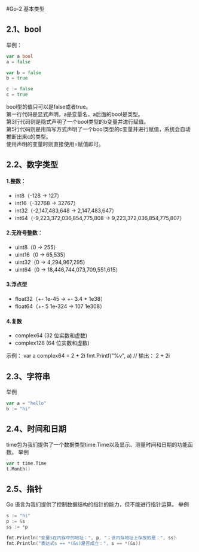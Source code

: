 #Go-2 基本类型

## 2.1、bool

举例：  
```go
var a bool
a = false

var b = false
b = true

c := false
c = true
```
bool型的值只可以是false或者true。  
第一行代码是显式声明，a是变量名，a后面的bool是类型。  
第3行代码则是隐式声明了一个bool类型的b变量并进行赋值。  
第5行代码则是用简写方式声明了一个bool类型的c变量并进行赋值，系统会自动推断出来c的类型。  
使用声明的变量时则直接使用=赋值即可。

## 2.2、数字类型
#### 1.整数：
* int8（-128 -> 127）
* int16（-32768 -> 32767）
* int32（-2,147,483,648 -> 2,147,483,647）
* int64（-9,223,372,036,854,775,808 -> 9,223,372,036,854,775,807）
#### 2.无符号整数：
* uint8（0 -> 255）
* uint16（0 -> 65,535）
* uint32（0 -> 4,294,967,295）
* uint64（0 -> 18,446,744,073,709,551,615）
#### 3.浮点型
* float32（+- 1e-45 -> +- 3.4 * 1e38）
* float64（+- 5 1e-324 -> 107 1e308）
#### 4.复数
* complex64 (32 位实数和虚数)
* complex128 (64 位实数和虚数)  

示例：
var a complex64 = 2 + 2i
fmt.Printf("%v", a)
// 输出： 2 + 2i


## 2.3、字符串
举例  
```go
var a = "hello"
b := "hi"
```

## 2.4、时间和日期
time包为我们提供了一个数据类型time.Time以及显示、测量时间和日期的功能函数。
举例  
```go
var t time.Time
t.Month()
```

## 2.5、指针
Go 语言为我们提供了控制数据结构的指针的能力，但不能进行指针运算。
举例  
```go
s := "hi"
p := &s
ss := *p

fmt.Println("变量s在内存中的地址：", p, "；该内存地址上存放的是：", ss)
fmt.Println("表达式s == *(&s)是否成立：", s == *(&s))
```

